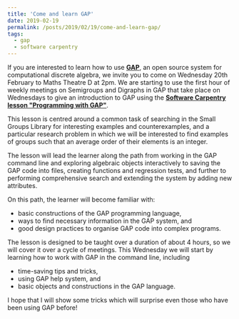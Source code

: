 ```yaml
---
title: 'Come and learn GAP'
date: 2019-02-19
permalink: /posts/2019/02/19/come-and-learn-gap/
tags:
  - gap
  - software carpentry
---
```


If you are interested to learn how to use [__GAP__](https://www.gap-system.org/),
an open source system for computational discrete algebra, we invite you to
come on Wednesday 20th February to Maths Theatre D at 2pm.
We are starting to use the first hour of weekly meetings on Semigroups and 
Digraphs in GAP that take place on Wednesdays to give an introduction to GAP using the 
[__Software Carpentry lesson "Programming with GAP"__](http://alex-konovalov.github.io/gap-lesson/).

This lesson is centred around a common task of searching in the Small Groups 
Library for interesting examples and counterexamples, and a particular research 
problem in which we will be interested to find examples of groups such that 
an average order of their elements is an integer.

The lesson will lead the learner along the path from working in the GAP command 
line and exploring algebraic objects interactively to saving the GAP code into 
files, creating functions and regression tests, and further to performing 
comprehensive search and extending the system by adding new attributes.

On this path, the learner will become familiar with:
- basic constructions of the GAP programming language,
- ways to find necessary information in the GAP system, and
- good design practices to organise GAP code into complex programs.

The lesson is designed to be taught over a duration of about 4 hours, so 
we will cover it over a cycle of meetings. This Wednesday we will start 
by learning how to work with GAP in the command line, including
- time-saving tips and tricks,
- using GAP help system, and
- basic objects and constructions in the GAP language.

I hope that I will show some tricks which will surprise even those who
have been using GAP before!

